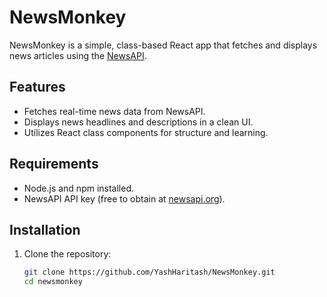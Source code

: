 # NewsMonkey

NewsMonkey is a simple, class-based React app that fetches and displays news articles using the [NewsAPI](https://newsapi.org/).

## Features
- Fetches real-time news data from NewsAPI.
- Displays news headlines and descriptions in a clean UI.
- Utilizes React class components for structure and learning.

## Requirements
- Node.js and npm installed.
- NewsAPI API key (free to obtain at [newsapi.org](https://newsapi.org/)).

## Installation
1. Clone the repository:
   ```bash
   git clone https://github.com/YashHaritash/NewsMonkey.git
   cd newsmonkey
